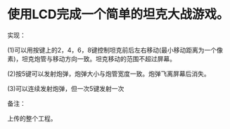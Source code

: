 # 使用LCD完成一个简单的坦克大战游戏。

实现：

(1)可以用按键上的2，4，6，8键控制坦克前后左右移动(最小移动距离为一个像素)，坦克炮管与移动方向一致。坦克移动的范围不超过屏幕。

(2)按5键可以发射炮弹，炮弹大小与炮管宽度一致。炮弹飞离屏幕后消失。

(3)可以连续发射炮弹，但一次5键发射一次

备注：

上传的整个工程。
